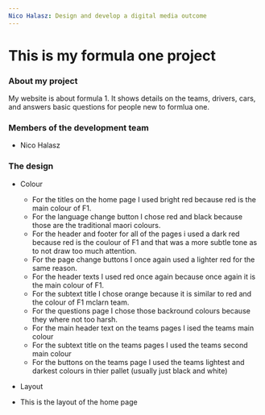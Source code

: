 ```yaml
---
Nico Halasz: Design and develop a digital media outcome
---
```


# This is my formula one project

### About my project
My website is about formula 1. It shows details on the teams, drivers, cars, and answers basic questions for people new to formlua one.

### Members of the development team
* Nico Halasz

### The design
* Colour
  * For the titles on the home page I used bright red because red is the main colour of F1.
  * For the language change button I chose red and black because those are the traditional maori colours.
  * For the header and footer for all of the pages i used a dark red because red is the coulour of F1 and that was a more subtle tone as to not draw too much attention.
  * For the page change buttons I once again used a lighter red for the same reason.
  * For the header texts I used red once again because once again it is the main colour of F1.
  * For the subtext title I chose orange because it is similar to red and the colour of F1 mclarn team.
  * For the questions page I chose those backround colours because they where not too harsh.
  * For the main header text on the teams pages I ised the teams main colour
  * For the subtext title on the teams pages I used the teams second main colour
  * For the buttons on the teams page I used the teams lightest and darkest colours in thier pallet (usually just black and white)
  

* Layout
 * This is the layout of the home page
